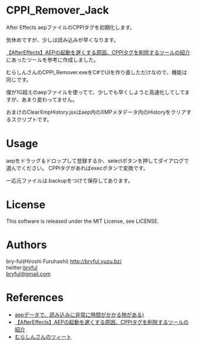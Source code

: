 ﻿# CPPl_Remover_Jack
After Effects aepファイルのCPPlタグを初期化します。   
  
気休めですが、少しは読み込みが早くなります。  
  
[【AfterEffects】AEPの起動を遅くする原因、CPPlタグを削除するツールの紹介](https://www.cg-method.com/entry/aftereffects-delete-cppl/)にあったツールを参考に作成しました。  

むらしんさんのCPPl_Remover.exeをC#でUIを作り直しただけなので、機能は同じです。　　
  
僕が1G超えのaepファイルを使ってて、少しでも早くしようと高速化してしてますが、あまり変わってません。  
  
おまけのClearXmpHistory.jsxはaep内のXMPメタデータ内のHistoryをクリアするスクリプトです。  
# Usage
aepをドラッグ＆ドロップして登録するか、selectボタンを押してダイアログで選んでください。
CPPlタグがあればexecボタンで変換です。  
  

一応元ファイルは.backupをつけて保存してあります。  

# License

This software is released under the MIT License, see LICENSE. 

# Authors

bry-ful(Hiroshi Furuhashi) http://bryful.yuzu.bz/  
twitter:[bryful](https://twitter.com/bryful)  
bryful@gmail.com  

# References
 * [aepデータで、読み込みに非常に時間がかかる物がある)](https://forums.adobe.com/thread/2268444)  
 * [【AfterEffects】AEPの起動を遅くする原因、CPPlタグを削除するツールの紹介](https://www.cg-method.com/entry/aftereffects-delete-cppl/)
 * [むらしんさんのツィート](https://twitter.com/murasin/status/1126663479090221056?ref_src=twsrc%5Etfw%7Ctwcamp%5Etweetembed%7Ctwterm%5E1126663479090221056%7Ctwgr%5E393039363b74776565745f6d65646961&ref_url=https%3A%2F%2Fwww.cg-method.com%2Fentry%2Faftereffects-delete-cppl%2F)
 

